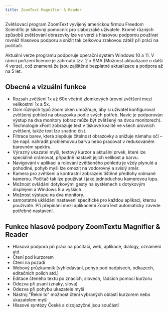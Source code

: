 ```yaml
---
title: ZoomText Magnifier & Reader
---
```

Zvětšovací program ZoomText vyvíjený americkou firmou Freedom Scientific je šikovný pomocník pro slabozraké uživatele. Kromě různých způsobů zvětšování obrazovky lze ve verzi s hlasovou podporou používat rovněž hlasovou podporu a snížit tak celkovou zrakovou zátěž při práci na počítači.

Aktuální verze programu podporuje operační systém Windows 10 a 11.
V rámci pořízení licence je zahrnuto tzv. 2 x SMA (Možnost aktualizace o další 4 verze), což znamená že jsou zajištěné bezplatné aktualizace a podpora až na 5 let.

## Obecné a vizuální funkce
- Rozsah zvětšení 1x až 60x včetně zlomkových úrovní zvětšení mezi velikostmi 1x a 5x.
- Osm různých typů zoom oken umožňuje, aby si uživatel konfiguroval zvětšený pohled na obrazovku podle svých potřeb. Navíc je podporován výstup na dva monitory (obraz může být zvětšený na dvou monitorech).
- Technologie xFont zobrazuje text v tiskové kvalitě ve všech úrovních zvětšení, takže text lze snadno číst.
- Filtrace barev, která zlepšuje čitelnost obrazovky a snižuje námahu očí – lze např. nahradit problémovou barvu nebo pracovat v redukovaném barevném spektru.
- Výrazný ukazatel myši, textový kurzor a aktuální prvek, které lze speciálně orámovat, případně nastavit jejich velikost a barvu.
- Navigování v aplikaci a rolování zvětšeného pohledu je vždy plynulé a pohodlné, pohyb myši lze omezit na vodorovný a svislý směr.
- Kamera pro zvětšení a kontrastní zobrazení tištěné předlohy snímané kamerou. Počítač tak lze používat i jako jednoduchou kamerovou lupu.
- Možnost ovládání dotykovými gesty na systémech s dotykovým displejem a Windows 8 a vyšších.
- Možnost výstupu na dva monitory.
- samostatné ukládání nastavení specifické pro každou aplikaci, kterou používáte. Při přepínání mezi aplikacemi ZoomText automaticky zavede potřebné nastavení.  

## Funkce hlasové podpory ZoomTextu Magnifier & Reader
- Hlasová podpora při práci na počítači, web, aplikace, dialogy, oznámení atd.
- Čtení pod kurzorem
- Čtení na pozadí
- Webový průzkumník (vyhledávání, pohyb pod nadpisech, odkazech, editačních polích atd.)
- Editace čteného textu po znacích, slovech, řádcích pomocí kurzoru
- Odezva při psaní (znaky, slova)
- Odezva při pohybu ukazatele myši
- Nástroj "Řekni to" možnost čtení vybraných oblastí kurzorem nebo ukazatelem myši
- Hlasové syntézy České a cizojazyčné jsou součástí

